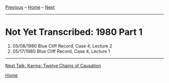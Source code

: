 <a name="0"></a>
[Previous](1980-04-20-Blue-Cliff-Record-Case-3-Talk-2#0) – 
[Home](index#1980) – 
[Next](1980-07-01-Karma-Twelve-Chains-Of-Causation#0)

---
# Not Yet Transcribed: 1980 Part 1

1. 05/08/1980 Blue Cliff Record, Case 4, Lecture 2
1. 05/17/1980 Blue Cliff Record, Case 4, Lecture 1

---
[Next Talk: Karma: Twelve Chains of Causation](1980-07-01-Karma-Twelve-Chains-Of-Causation#0)

[Home](index#1980)
